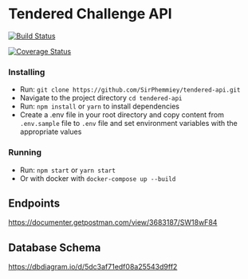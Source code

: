 
# Tendered Challenge API
[![Build Status](https://travis-ci.org/SirPhemmiey/tendered-api.svg?branch=master)](https://travis-ci.org/SirPhemmiey/tendered-api)

[![Coverage Status](https://coveralls.io/repos/github/SirPhemmiey/tendered-api/badge.svg?branch=master)](https://coveralls.io/github/SirPhemmiey/tendered-api?branch=master)

### Installing
* Run: ```git clone https://github.com/SirPhemmiey/tendered-api.git```
* Navigate to the project directory ```cd tendered-api```
* Run: ```npm install``` or ```yarn``` to install dependencies
* Create a .env file in your root directory and copy content from ```.env.sample``` file to ```.env``` file and set environment variables with the appropriate values

### Running
* Run: ```npm start``` or ```yarn start```
* Or with docker with ```docker-compose up --build```

## Endpoints

https://documenter.getpostman.com/view/3683187/SW18wF84

## Database Schema

https://dbdiagram.io/d/5dc3af71edf08a25543d9ff2



 
 
